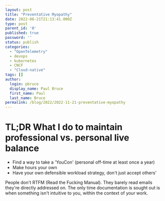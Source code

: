 ```yaml
---
layout: post
title: "Preventative Myopathy"
date: 2022-06-21T21:13:41.000Z
type: post
parent_id: '0'
published: true
password: ''
status: publish
categories:
  - "OpenTelemetry"
  - devops
  - kubernetes
  - CNCF
  - "Cloud-native"
tags: []
author:
  login: pbruce
  display_name: Paul Bruce
  first_name: Paul
  last_name: Bruce
permalink: /blog/2022/2022-11-21-preventative-myopathy
---
```


# TL;DR What I do to maintain professional vs. personal live balance

* Find a way to take a 'YouCon' (personal off-time at least once a year)
* Make hours your own
* Have your own defensible workload strategy, don't just accept others'

People don't RTFM (Read the Fucking Manual). They barely read emails they're directly
 addressed on. The only time documentation is sought out is when something isn't
 intuitive to you, within the context of your work.
